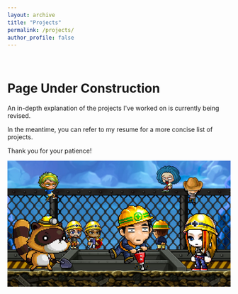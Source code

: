 ```yaml
---
layout: archive
title: "Projects"
permalink: /projects/
author_profile: false
---
```


<br />Page Under Construction
======
An in-depth explanation of the projects I've worked on is currently being revised.

In the meantime, you can refer to my resume for a more concise list of projects.

Thank you for your patience!

![](/images/Construction.jpg)
